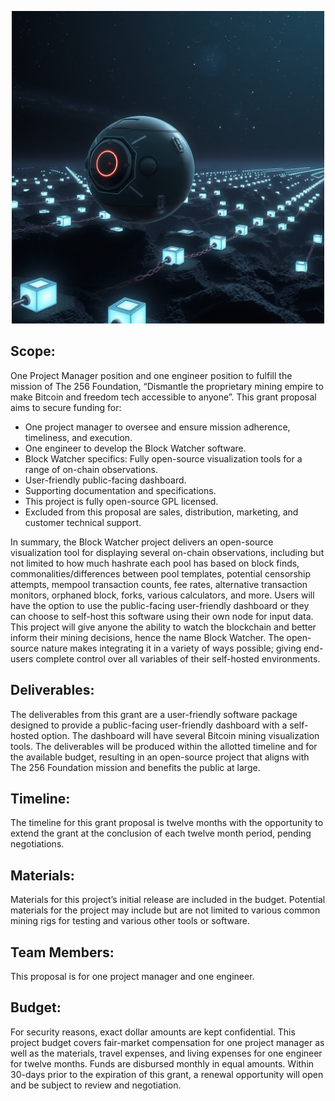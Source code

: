 <p align="center">
<img width="500" src="assets/Block-Watcher-Lander.jpg">
</p>

## Scope:
One Project Manager position and one engineer position to fulfill the mission of The 256 Foundation, “Dismantle the proprietary mining empire to make Bitcoin and freedom tech accessible to anyone”. This grant proposal aims to secure funding for:

* One project manager to oversee and ensure mission adherence, timeliness, and execution. 
* One engineer to develop the Block Watcher software.
* Block Watcher specifics: Fully open-source visualization tools for a range of on-chain observations.     
* User-friendly public-facing dashboard. 
* Supporting documentation and specifications. 
* This project is fully open-source GPL licensed.
* Excluded from this proposal are sales, distribution, marketing, and customer technical support.

In summary, the Block Watcher project delivers an open-source visualization tool for displaying several on-chain observations, including but not limited to how much hashrate each pool has based on block finds, commonalities/differences between pool templates, potential censorship attempts, mempool transaction counts, fee rates, alternative transaction monitors, orphaned block, forks, various calculators, and more. Users will have the option to use the public-facing user-friendly dashboard or they can choose to self-host this software using their own node for input data. This project will give anyone the ability to watch the blockchain and better inform their mining decisions, hence the name Block Watcher. The open-source nature makes integrating it in a variety of ways possible; giving end-users complete control over all variables of their self-hosted environments. 

## Deliverables:
The deliverables from this grant are a user-friendly software package designed to provide a public-facing user-friendly dashboard with a self-hosted option. The dashboard will have several Bitcoin mining visualization tools. The deliverables will be produced within the allotted timeline and for the available budget, resulting in an open-source project that aligns with The 256 Foundation mission and benefits the public at large. 

## Timeline:
The timeline for this grant proposal is twelve months with the opportunity to extend the grant at the conclusion of each twelve month period, pending negotiations.

## Materials:
Materials for this project’s initial release are included in the budget. Potential materials for the project may include but are not limited to various common mining rigs for testing and various other tools or software.

## Team Members:
This proposal is for one project manager and one engineer. 

## Budget:
For security reasons, exact dollar amounts are kept confidential. This project budget covers fair-market compensation for one project manager as well as the materials, travel expenses, and living expenses for one engineer for twelve months. Funds are disbursed monthly in equal amounts. Within 30-days prior to the expiration of this grant, a renewal opportunity will open and be subject to review and negotiation.
